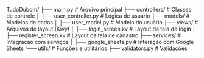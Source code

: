 TudoDubom/
├── main.py                  # Arquivo principal
├── controllers/             # Classes de controle
│   ├── user_controller.py   # Lógica de usuário
├── models/                  # Modelos de dados
│   ├── user_model.py        # Modelo do usuário
├── views/                   # Arquivos de layout (Kivy)
│   ├── login_screen.kv      # Layout da tela de login
│   ├── register_screen.kv   # Layout da tela de cadastro
├── services/                # Integração com serviços
│   ├── google_sheets.py     # Interação com Google Sheets
└── utils/                   # Funções e utilitários
    ├── validators.py        # Validações
